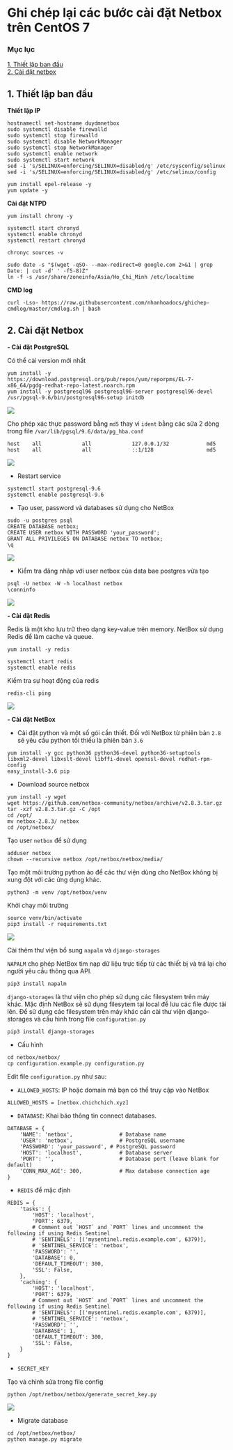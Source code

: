 # Ghi chép lại các bước cài đặt Netbox trên CentOS 7

### Mục lục

[1. Thiết lập ban đầu](#thietlap)<br>
[2. Cài đặt netbox](#caidat)<br>

<a name="mohinh"></a>
## 1. Thiết lập ban đầu

**Thiết lập IP**

```
hostnamectl set-hostname duydmnetbox
sudo systemctl disable firewalld
sudo systemctl stop firewalld
sudo systemctl disable NetworkManager
sudo systemctl stop NetworkManager
sudo systemctl enable network
sudo systemctl start network
sed -i 's/SELINUX=enforcing/SELINUX=disabled/g' /etc/sysconfig/selinux
sed -i 's/SELINUX=enforcing/SELINUX=disabled/g' /etc/selinux/config
```

```
yum install epel-release -y
yum update -y
```

**Cài đặt NTPD**


```
yum install chrony -y 

systemctl start chronyd 
systemctl enable chronyd
systemctl restart chronyd 

chronyc sources -v
```

```
sudo date -s "$(wget -qSO- --max-redirect=0 google.com 2>&1 | grep Date: | cut -d' ' -f5-8)Z"
ln -f -s /usr/share/zoneinfo/Asia/Ho_Chi_Minh /etc/localtime
```

**CMD log**

```
curl -Lso- https://raw.githubusercontent.com/nhanhoadocs/ghichep-cmdlog/master/cmdlog.sh | bash
```

<a name="caidat"></a>
## 2. Cài đặt Netbox

**- Cài đặt PostgreSQL**

Có thể cài version mới nhất

```
yum install -y https://download.postgresql.org/pub/repos/yum/reporpms/EL-7-x86_64/pgdg-redhat-repo-latest.noarch.rpm
yum install -y postgresql96 postgresql96-server postgresql96-devel
/usr/pgsql-9.6/bin/postgresql96-setup initdb
```

![](../images/cai-dat-netbox-c7/Screenshot_82.png)

Cho phép xác thực password bằng `md5` thay vì `ident` bằng các sửa 2 dòng trong file `/var/lib/pgsql/9.6/data/pg_hba.conf`

```
host    all             all             127.0.0.1/32            md5
host    all             all             ::1/128                 md5
```

![](../images/cai-dat-netbox-c7/Screenshot_83.png)


+ Restart service

```
systemctl start postgresql-9.6
systemctl enable postgresql-9.6
```

+ Tạo user, password và databases sử dụng cho NetBox

```
sudo -u postgres psql
CREATE DATABASE netbox;
CREATE USER netbox WITH PASSWORD 'your_password';
GRANT ALL PRIVILEGES ON DATABASE netbox TO netbox;
\q
```

![](../images/cai-dat-netbox-c7/Screenshot_85.png)

+ Kiểm tra đăng nhâp với user netbox của data bae postgres vừa tạo

```
psql -U netbox -W -h localhost netbox
\conninfo
```

![](../images/cai-dat-netbox-c7/Screenshot_86.png)

**- Cài đặt Redis**

Redis là một kho lưu trữ theo dạng key-value trên memory. NetBox sử dụng Redis để làm cache và queue.

```
yum install -y redis
```

```
systemctl start redis
systemctl enable redis
```

Kiểm tra sự hoạt động của redis

```
redis-cli ping
```

![](../images/cai-dat-netbox-c7/Screenshot_87.png)

**- Cài đặt NetBox**

- Cài đặt python và một số gói cần thiết. Đối với NetBox từ phiên bản `2.8` sẽ yêu cầu python tối thiểu là phiên bản `3.6`

```
yum install -y gcc python36 python36-devel python36-setuptools libxml2-devel libxslt-devel libffi-devel openssl-devel redhat-rpm-config
easy_install-3.6 pip
```

- Download source netbox

```
yum install -y wget
wget https://github.com/netbox-community/netbox/archive/v2.8.3.tar.gz
tar -xzf v2.8.3.tar.gz -C /opt
cd /opt/
mv netbox-2.8.3/ netbox
cd /opt/netbox/
```

Tạo user `netbox` để sử dụng

```
adduser netbox
chown --recursive netbox /opt/netbox/netbox/media/
```

Tạo một môi trường python ảo để các thư viện dùng cho NetBox không bị xung đột với các ứng dụng khác.

```
python3 -m venv /opt/netbox/venv
```

Khởi chạy môi trường

```
source venv/bin/activate
pip3 install -r requirements.txt
```

![](../images/cai-dat-netbox-c7/Screenshot_88.png)

Cài thêm thư viện bổ sung `napalm` và `django-storages`

`NAPALM` cho phép NetBox tìm nạp dữ liệu trực tiếp từ các thiết bị và trả lại cho người yêu cầu thông qua API.


```
pip3 install napalm
```

`django-storages` là thư viện cho phép sử dụng các filesystem trên máy khác. Mặc định NetBox sẽ sử dụng filesytem tại local để lưu các file được tải lên. Để sử dụng các filesystem trên máy khác cần cài thư viện django-storages và cấu hình trong file `configuration.py`

```
pip3 install django-storages
```

- Cấu hình

```
cd netbox/netbox/
cp configuration.example.py configuration.py
```

Edit file `configuration.py` như sau:

+ `ALLOWED_HOSTS`:  IP hoặc domain mà bạn có thể truy cập vào NetBox


```
ALLOWED_HOSTS = [netbox.chichchich.xyz]
```

+ `DATABASE`: Khai báo thông tin connect databases.


```
DATABASE = {
    'NAME': 'netbox',               # Database name
    'USER': 'netbox',               # PostgreSQL username
    'PASSWORD': 'your_password', # PostgreSQL password
    'HOST': 'localhost',            # Database server
    'PORT': '',                     # Database port (leave blank for default)
    'CONN_MAX_AGE': 300,            # Max database connection age
}
```

+  `REDIS` để mặc định

```
REDIS = {
    'tasks': {
        'HOST': 'localhost',
        'PORT': 6379,
        # Comment out `HOST` and `PORT` lines and uncomment the following if using Redis Sentinel
        # 'SENTINELS': [('mysentinel.redis.example.com', 6379)],
        # 'SENTINEL_SERVICE': 'netbox',
        'PASSWORD': '',
        'DATABASE': 0,
        'DEFAULT_TIMEOUT': 300,
        'SSL': False,
    },
    'caching': {
        'HOST': 'localhost',
        'PORT': 6379,
        # Comment out `HOST` and `PORT` lines and uncomment the following if using Redis Sentinel
        # 'SENTINELS': [('mysentinel.redis.example.com', 6379)],
        # 'SENTINEL_SERVICE': 'netbox',
        'PASSWORD': '',
        'DATABASE': 1,
        'DEFAULT_TIMEOUT': 300,
        'SSL': False,
    }
}
```

+ `SECRET_KEY`

Tạo và chỉnh sửa trong file config

```
python /opt/netbox/netbox/generate_secret_key.py
```

![](../images/cai-dat-netbox-c7/Screenshot_89.png)


-  Migrate database

```
cd /opt/netbox/netbox/
python manage.py migrate
```







































































